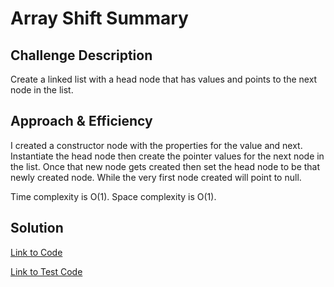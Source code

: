 # Array Shift Summary


## Challenge Description
Create a linked list with a head node that has values and points to the next node in the list.

## Approach & Efficiency
I created a constructor node with the properties for the value and next. Instantiate the head node then create the pointer values for the next node in the list. Once that new node gets created then set the head node to be that newly created node. While the very first node created will point to null.

Time complexity is O(1).
Space complexity is O(1).

## Solution

[Link to Code](./src/main/java/linked_list/Library.java)

[Link to Test Code](./src/test/java/linked_list/LibraryTest.java)
